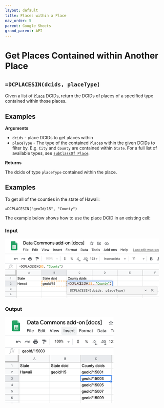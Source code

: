 ```yaml
---
layout: default
title: Places within a Place
nav_order: 5
parent: Google Sheets
grand_parent: API
---
```


# Get Places Contained within Another Place

## `=DCPLACESIN(dcids, placeType)`

Given a list of [`Place`](https://datacommons.org/browser/Place) DCIDs, return the DCIDs of places of a specified type
contained within those places.

## Examples

**Arguments**
*   `dcids` - place DCIDs to get places within
*   `placeType` - The type of the contained `Place`s within the given
    DCIDs to filter by. E.g. `City` and `County` are contained within `State`. For a
    full list of available types, see [`subClassOf Place`](https://datacommons.org/browser/Place).

**Returns**

The dcids of type `placeType` contained within the place.

## Examples

To get all of the counties in the state of Hawaii:

```
=DCPLACESIN("geoId/15", "County")
```

The example below shows how to use the place DCID in an existing cell:

### Input

![](/assets/images/sheets/sheets_places_in_input.png)

### Output

![](/assets/images/sheets/sheets_places_in_output.png)
